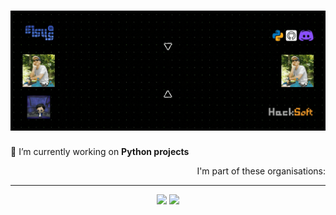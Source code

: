 <h1 align="center" width="100%">
  <!--
  <img src="https://dev.bg/wp-content/uploads/2016/12/logo-1.png" width="150">
  <img src="https://media1.giphy.com/media/du3J3cXyzhj75IOgvA/giphy.gif?cid=ecf05e473xpgxrcwo275mhx1r4o2bi5nh8rmhib6d09r7ve2&rid=giphy.gif" width="50">
  Hello There! Alex here
  <img src="https://media1.giphy.com/media/KAq5w47R9rmTuvWOWa/giphy.gif?cid=ecf05e478b0bym0lgka2xqk5x7cdoc6aipdu9gwm3ogk3kgm&rid=giphy.gif" width="50">
  <img src="https://dev.bg/wp-content/uploads/2016/12/logo-1.png" width="150">
  -->
  
  <img src="./GH Cover.gif">
  
</h1>

<!--
**SashoStoichkov/SashoStoichkov** is a ✨ _special_ ✨ repository because its `README.md` (this file) appears on your GitHub profile.

Here are some ideas to get you started:
-->

<div>
  <p float="left" align="left">🔭 I’m currently working on <strong>Python projects</strong></p>
  <p float="right" align="right">I'm part of these organisations:</p>
</div>

<!-- <div>
  <div>
    <a href="https://github.com/HackSoftware"><img src="https://avatars1.githubusercontent.com/u/11139128?s=200&v=4" width="100"></a>
    <a href="https://github.com/BookShareBG"><img src="https://avatars1.githubusercontent.com/u/73662810?s=200&v=4" width="100"></a>
    <a href="https://github.com/EddieHubCommunity"><img src="https://avatars3.githubusercontent.com/u/66388388?s=200&v=4" width="100"></a>
  </div>

  <div><br><br></div>

  <div style="float: left">
    <ul>
       <li>Worked over <a href="https://github.com/HackSoftware/simple_schema_validator">simple-schema-validator</a> pip module</li>
       <li>Worked over <a href="https://github.com/HackSoftware/Django-Styleguide">Django Styleguide</a> example <a href="https://github.com/HackSoftware/Styleguide-Example">project</a></li>
    </ul>
  </div>
</div>
-->

---

<p align="center">
  <img width="65%" src="https://github-readme-stats.vercel.app/api?username=SashoStoichkov&show_icons=true&theme=merko" />
  <img width="27%" src="https://github-readme-stats.vercel.app/api/top-langs/?username=SashoStoichkov&count_private=true&theme=merko" />
</p>

<!--
- 🌱 I’m currently learning ...
- 💬 Ask me about ...
- 📫 How to reach me: via [email](mailto:sashostoichkov@gmail.com); [Facebook]()
- ⚡ Fun fact: ...
-->
